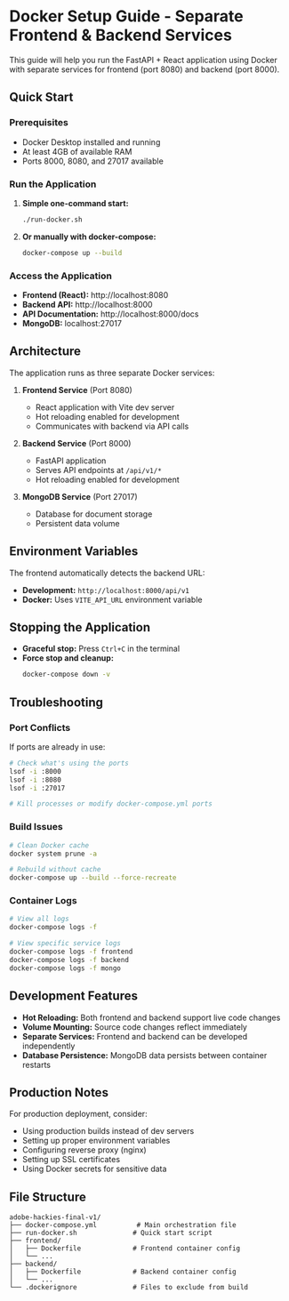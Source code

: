 # Docker Setup Guide - Separate Frontend & Backend Services

This guide will help you run the FastAPI + React application using Docker with separate services for frontend (port 8080) and backend (port 8000).

## Quick Start

### Prerequisites
- Docker Desktop installed and running
- At least 4GB of available RAM
- Ports 8000, 8080, and 27017 available

### Run the Application

1. **Simple one-command start:**
   ```bash
   ./run-docker.sh
   ```

2. **Or manually with docker-compose:**
   ```bash
   docker-compose up --build
   ```

### Access the Application
- **Frontend (React):** http://localhost:8080
- **Backend API:** http://localhost:8000
- **API Documentation:** http://localhost:8000/docs
- **MongoDB:** localhost:27017

## Architecture

The application runs as three separate Docker services:

1. **Frontend Service** (Port 8080)
   - React application with Vite dev server
   - Hot reloading enabled for development
   - Communicates with backend via API calls

2. **Backend Service** (Port 8000)
   - FastAPI application
   - Serves API endpoints at `/api/v1/*`
   - Hot reloading enabled for development

3. **MongoDB Service** (Port 27017)
   - Database for document storage
   - Persistent data volume

## Environment Variables

The frontend automatically detects the backend URL:
- **Development:** `http://localhost:8000/api/v1`
- **Docker:** Uses `VITE_API_URL` environment variable

## Stopping the Application

- **Graceful stop:** Press `Ctrl+C` in the terminal
- **Force stop and cleanup:**
  ```bash
  docker-compose down -v
  ```

## Troubleshooting

### Port Conflicts
If ports are already in use:
```bash
# Check what's using the ports
lsof -i :8000
lsof -i :8080
lsof -i :27017

# Kill processes or modify docker-compose.yml ports
```

### Build Issues
```bash
# Clean Docker cache
docker system prune -a

# Rebuild without cache
docker-compose up --build --force-recreate
```

### Container Logs
```bash
# View all logs
docker-compose logs -f

# View specific service logs
docker-compose logs -f frontend
docker-compose logs -f backend
docker-compose logs -f mongo
```

## Development Features

- **Hot Reloading:** Both frontend and backend support live code changes
- **Volume Mounting:** Source code changes reflect immediately
- **Separate Services:** Frontend and backend can be developed independently
- **Database Persistence:** MongoDB data persists between container restarts

## Production Notes

For production deployment, consider:
- Using production builds instead of dev servers
- Setting up proper environment variables
- Configuring reverse proxy (nginx)
- Setting up SSL certificates
- Using Docker secrets for sensitive data

## File Structure

```
adobe-hackies-final-v1/
├── docker-compose.yml          # Main orchestration file
├── run-docker.sh              # Quick start script
├── frontend/
│   ├── Dockerfile             # Frontend container config
│   └── ...
├── backend/
│   ├── Dockerfile             # Backend container config
│   └── ...
└── .dockerignore              # Files to exclude from build
```
